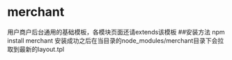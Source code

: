 # merchant
用户商户后台通用的基础模板，各模块页面还请extends该模板
##安装方法
npm install merchant
安装成功之后在当目录的node_modules/merchant目录下会拉取到最新的layout.tpl

